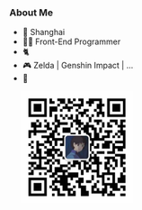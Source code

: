 ### About Me

- 📍 Shanghai
- 👨‍💻‍ Front-End Programmer
- 🐈 
- 🎮 Zelda | Genshin Impact | ...
- 🏀 

<img src="./src/wechat.jpeg" style="width:200px; margin-left: 20px;" align='left' />

